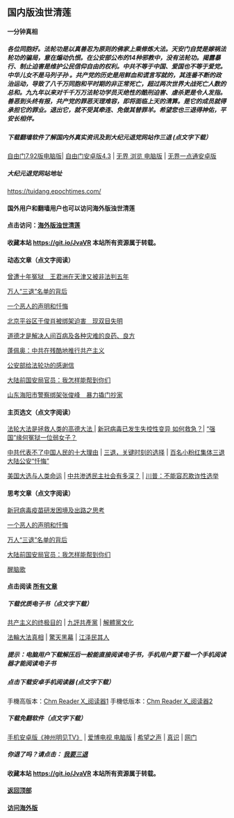 ## 国内版浊世清莲 

#### 一分钟真相

##### 各位同胞好。法轮功是以真善忍为原则的佛家上乘修炼大法。天安门自焚是嫁祸法轮功的骗局，意在煽动仇恨。在公安部公布的14种邪教中，没有法轮功。揭露暴行、制止迫害是维护公民信仰自由的权利。中共不等于中国、爱国也不等于爱党。中华儿女不是马列子孙 。共产党的历史是用鲜血和谎言写就的，其连番不断的政治运动，导致了八千万同胞和平时期的非正常死亡，超过两次世界大战死亡人数的总和。九九年以来对千千万万法轮功学员灭绝性的酷刑迫害、虐杀更是令人发指。善恶到头终有报，共产党的罪恶天理难容，即将面临上天的清算。是它的成员就得承担它的罪业。退出它，就不受其牵连、免做其替罪羊。希望您也三退得神佑，平安长相伴。

##### 下载翻墙软件了解国内外真实资讯及到大纪元退党网站作三退 (点文字下载）

[自由门7.92版电脑版](https://github.com/Hongyu91/cecjy/files/5780586/fg792r.zip)|
[自由门安卓版4.3](https://github.com/Hongyu91/cecjy/files/5738124/website-fgm88.1.zip) |
[无界 浏览 电脑版](https://github.com/Hongyu91/cecjy/files/4312303/u1902.zip) |
[无界一点通安卓版](https://github.com/Hongyu91/cecjy/files/4367851/um.zip)

##### 大纪元退党网站地址

https://tuidang.epochtimes.com/ 

#### 国外用户和翻墙用户也可以访问海外版浊世清莲

#### 点击访问：[海外版浊世清莲](https://github.com/Hongyu91/fqkzxy)
 
#### 收藏本站 https://git.io/JvaVR  本站所有资源属于转载。

#### 动态文章（点文字阅读）

[曾遭十年冤狱　王君洲在天津又被非法判五年](https://github.com/Hongyu91/cecjy/issues/1542#issue-784884414)

[万人“三退”名单的背后](https://github.com/Hongyu91/cecjy/issues/1543#issue-784885675)

[一个恶人的声明和忏悔](https://github.com/Hongyu91/cecjy/issues/1545#issue-784891048)

[北京平谷区于俊肖被绑架迫害　现双目失明](https://github.com/Hongyu91/cecjy/issues/1541#issue-784016588)

[道德才是解决人间百病及各种灾难的良药、良方](https://github.com/Hongyu91/cecjy/issues/1539#issue-784011315)

[蓬佩奥：中共在残酷地推行共产主义](https://github.com/Hongyu91/cecjy/issues/1540#issue-784014149)

[公安部给法轮功的感谢信](https://github.com/Hongyu91/cecjy/issues/1536#issue-783163413)

[大陆前国安局官员：我怎样能帮到你们](https://github.com/Hongyu91/cecjy/issues/1537#issue-783165616)

[山东海阳市警察绑架张俊峰　暴力撬门抄家](https://github.com/Hongyu91/cecjy/issues/1538#issue-783167366)

#### 主页选文（点文字阅读）

[法轮大法是拯救人类的高德大法 ](https://github.com/Hongyu91/cecjy/issues/523#issue-617201733) |
[新冠病毒已发生失控性变异 如何救急？](https://github.com/Hongyu91/cecjy/issues/1512#issue-777593532)|
[“强国”缘何冤狱一位弱女子？](https://github.com/Hongyu91/cecjy/issues/572#issue-62381122)

[中共代表不了中国人民的十大理由](https://github.com/Hongyu91/cecjy/issues/955#issue-692826586) |
[三退，关键时刻的选择](https://github.com/Hongyu91/cecjy/issues/1481#issue-774673822) |
[百名小粉红集体三退 大陆公安“忏悔”](https://github.com/Hongyu91/cecjy/issues/1484#issue-774839011)

[美国大选与人类命运](https://github.com/Hongyu91/cecjy/issues/1368#issue-757617281) |
[中共渗透民主社会有多深？](https://github.com/Hongyu91/cecjy/issues/1488#issue-774992479) |
[川普：不能容忍欺诈性选举](https://github.com/Hongyu91/cecjy/issues/1477#issue-774296705)

#### 思考文章（点文字阅读）

[新冠病毒疫苗研发困境及出路之思考](https://github.com/Hongyu91/cecjy/issues/1544#issue-784887496)

[一个恶人的声明和忏悔](https://github.com/Hongyu91/cecjy/issues/1545#issue-784891048)

[万人“三退”名单的背后](https://github.com/Hongyu91/cecjy/issues/1543#issue-784885675)

[大陆前国安局官员：我怎样能帮到你们](https://github.com/Hongyu91/cecjy/issues/1537#issue-783165616)

[醒脑歌](https://github.com/Hongyu91/cecjy/issues/1513#issue-777900786)

#### 点击阅读 [所有文章](https://github.com/Hongyu91/cecjy/issues)

##### 下载优质电子书（点文字下载）

[共产主义的终极目的](https://github.com/Hongyu91/cecjy/files/5112143/default.zip) |
[九評共產黨](https://github.com/Hongyu91/cecjy/files/4318129/default.zip) |
[解體黨文化](https://github.com/Hongyu91/cecjy/files/4318136/default.zip)

[法輪大法真相](https://github.com/Hongyu91/cecjy/files/4318121/default.zip) |
[驚天黑幕](https://github.com/Hongyu91/cecjy/files/4318143/default.zip) |
[江泽民其人](https://github.com/Hongyu91/cecjy/files/4318148/default.zip)

##### 提示：电脑用户下载解压后一般能直接阅读电子书，手机用户要下载一个手机阅读器才能阅读电子书

##### 点击下载安卓手机阅读器 (点文字下载）

手機高版本：[Chm Reader X_阅读器1](https://github.com/Hongyu91/cecjy/files/4318231/Chm.Reader.X_.com.zip)
手機低版本：[Chm Reader X_阅读器2](https://github.com/Hongyu91/cecjy/files/5695939/com.pdagate.chmreader.zip)

##### 下载免翻软件（点文字下载）
[手机安卓版《神州明见TV》](https://github.com/Hongyu91/cecjy/files/5652324/TV_2.0.2019102301.zip) |
[爱博电视 电脑版](https://github.com/Hongyu91/cecjy/files/4312292/iPPOTV.zip) |
[希望之声](https://github.com/Hongyu91/cecjy/files/4496222/oHopea.zip) |
[真识](https://github.com/Hongyu91/cecjy/files/5614322/zhenshi.zip) |
[网门](https://github.com/odoor3/oo/blob/master/README.md)

##### 你退了吗？请点击： [我要三退](https://github.com/Hongyu91/cecjy/issues/484#issue-611715749)

#### 收藏本站 https://git.io/JvaVR  本站所有资源属于转载。

#### [返回顶部](https://github.com/Hongyu91/cecjy)

#### [访问海外版](https://github.com/Hongyu91/fqkzxy)
